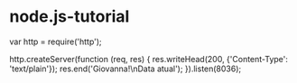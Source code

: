 # node.js-tutorial
var http = require('http');

http.createServer(function (req, res) {
  res.writeHead(200, {'Content-Type': 'text/plain'});
  res.end('Giovanna!\nData atual');
}).listen(8036);
